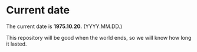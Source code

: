 # Current date

The current date is **1975.10.20.** (YYYY.MM.DD.)

This repository will be good when the world ends, so we will know how long it lasted.